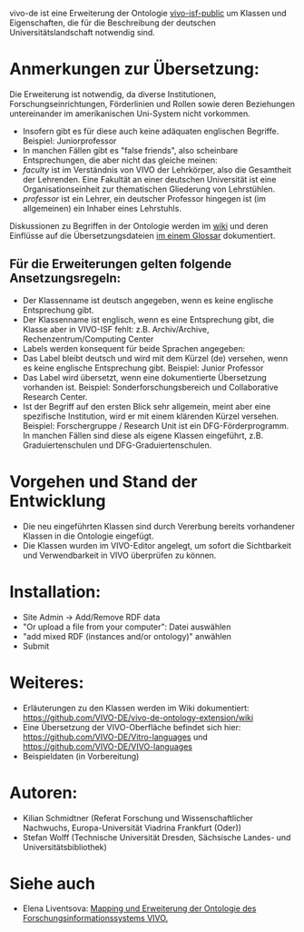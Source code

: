 vivo-de ist eine Erweiterung der Ontologie [vivo-isf-public](https://github.com/openrif/vivo-isf-ontology) um Klassen und Eigenschaften, die für die Beschreibung der deutschen Universitätslandschaft notwendig sind.

# Anmerkungen zur Übersetzung:

Die Erweiterung ist notwendig, da diverse Institutionen, Forschungseinrichtungen, Förderlinien und Rollen sowie deren Beziehungen untereinander im amerikanischen Uni-System nicht vorkommen. 

* Insofern gibt es für diese auch keine adäquaten englischen Begriffe. Beispiel: Juniorprofessor
* In manchen Fällen gibt es "false friends", also scheinbare Entsprechungen, die aber nicht das gleiche meinen: 
 * _faculty_ ist im Verständnis von VIVO der Lehrkörper, also die Gesamtheit der Lehrenden. Eine Fakultät an einer deutschen Universität ist eine Organisationseinheit zur thematischen Gliederung von Lehrstühlen.
 * _professor_ ist ein Lehrer, ein deutscher Professor hingegen ist (im allgemeinen) ein Inhaber eines Lehrstuhls.

Diskussionen zu Begriffen in der Ontologie werden im [wiki](https://github.com/VIVO-DE/vivo-de-ontology-extension/wiki) und deren Einflüsse auf die Übersetzungsdateien [im einem Glossar](https://github.com/VIVO-DE/VIVO-languages/wiki/Glossar) dokumentiert.

## Für die Erweiterungen gelten folgende Ansetzungsregeln:

* Der Klassenname ist deutsch angegeben, wenn es keine englische Entsprechung gibt. 
* Der Klassenname ist englisch, wenn es eine Entsprechung gibt, die Klasse aber in VIVO-ISF fehlt: z.B. Archiv/Archive, Rechenzentrum/Computing Center
* Labels werden konsequent für beide Sprachen angegeben:
 * Das Label bleibt deutsch und wird mit dem Kürzel (de) versehen, wenn es keine englische Entsprechung gibt. Beispiel: Junior Professor
 * Das Label wird übersetzt, wenn eine dokumentierte Übersetzung vorhanden ist. Beispiel: Sonderforschungsbereich und Collaborative Research Center. 
 * Ist der Begriff auf den ersten Blick sehr allgemein, meint aber eine spezifische Institution, wird er mit einem klärenden Kürzel versehen. Beispiel: Forschergruppe / Research Unit ist ein DFG-Förderprogramm. In manchen Fällen sind diese als eigene Klassen eingeführt, z.B. Graduiertenschulen und DFG-Graduiertenschulen.

# Vorgehen und Stand der Entwicklung

* Die neu eingeführten Klassen sind durch Vererbung bereits vorhandener Klassen in die Ontologie eingefügt.
* Die Klassen wurden im VIVO-Editor angelegt, um sofort die Sichtbarkeit und Verwendbarkeit in VIVO überprüfen zu können.

# Installation:

* Site Admin -> Add/Remove RDF data 
 * "Or upload a file from your computer": Datei auswählen
 * "add mixed RDF (instances and/or ontology)" anwählen
 * Submit

# Weiteres:

* Erläuterungen zu den Klassen werden im Wiki dokumentiert: https://github.com/VIVO-DE/vivo-de-ontology-extension/wiki
* Eine Übersetzung der VIVO-Oberfläche befindet sich hier: https://github.com/VIVO-DE/Vitro-languages und https://github.com/VIVO-DE/VIVO-languages
* Beispieldaten (in Vorbereitung)

# Autoren: 

* Kilian Schmidtner (Referat Forschung und Wissenschaftlicher Nachwuchs, Europa-Universität Viadrina Frankfurt (Oder))
* Stefan Wolff (Technische Universität Dresden, Sächsische Landes- und Universitätsbibliothek)

# Siehe auch

* Elena Liventsova: [Mapping und Erweiterung der Ontologie des Forschungsinformationssystems VIVO.](https://serwiss.bib.hs-hannover.de/frontdoor/index/index/docId/803)


